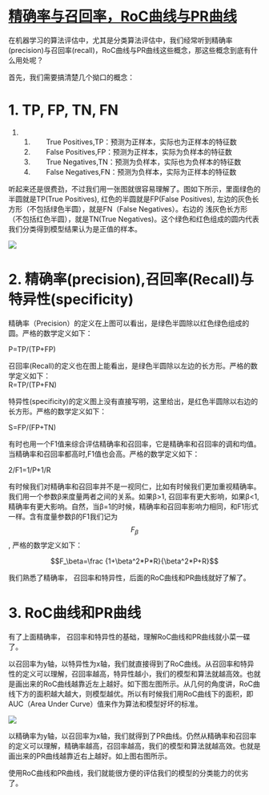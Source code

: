 # [精确率与召回率，RoC曲线与PR曲线](http://www.cnblogs.com/pinard/p/5993450.html)

在机器学习的算法评估中，尤其是分类算法评估中，我们经常听到精确率\(precision\)与召回率\(recall\)，RoC曲线与PR曲线这些概念，那这些概念到底有什么用处呢？

首先，我们需要搞清楚几个拗口的概念：

# 1. TP, FP, TN, FN

1. 1. 　　True Positives,TP：预测为正样本，实际也为正样本的特征数
   2. 　　False Positives,FP：预测为正样本，实际为负样本的特征数
   3. 　　True Negatives,TN：预测为负样本，实际也为负样本的特征数
   4. 　　False Negatives,FN：预测为负样本，实际为正样本的特征数

听起来还是很费劲，不过我们用一张图就很容易理解了。图如下所示，里面绿色的半圆就是TP\(True Positives\), 红色的半圆就是FP\(False Positives\), 左边的灰色长方形（不包括绿色半圆），就是FN（False Negatives）。右边的 浅灰色长方形（不包括红色半圆），就是TN\(True Negatives\)。这个绿色和红色组成的圆内代表我们分类得到模型结果认为是正值的样本。

![](/images/metrics/1042406-20161024154443875-2037260202.jpg)

# 2. 精确率\(precision\),召回率\(Recall\)与特异性\(specificity\)

精确率（Precision）的定义在上图可以看出，是绿色半圆除以红色绿色组成的圆。严格的数学定义如下：

P=TP/\(TP+FP\)

召回率\(Recall\)的定义也在图上能看出，是绿色半圆除以左边的长方形。严格的数学定义如下：  
R=TP/\(TP+FN\)

特异性\(specificity\)的定义图上没有直接写明，这里给出，是红色半圆除以右边的长方形。严格的数学定义如下：

S=FP/\(FP+TN\)

有时也用一个F1值来综合评估精确率和召回率，它是精确率和召回率的调和均值。当精确率和召回率都高时,F1值也会高。严格的数学定义如下：

2/F1=1/P+1/R

有时候我们对精确率和召回率并不是一视同仁，比如有时候我们更加重视精确率。我们用一个参数β来度量两者之间的关系。如果β&gt;1, 召回率有更大影响，如果β&lt;1,精确率有更大影响。自然，当β=1的时候，精确率和召回率影响力相同，和F1形式一样。含有度量参数β的F1我们记为$$F_\beta$$, 严格的数学定义如下：

$$F_\beta=\frac {1+\beta^2*P*R}{\beta^2*P+R}$$

我们熟悉了精确率， 召回率和特异性，后面的RoC曲线和PR曲线就好了解了。

# 3. RoC曲线和PR曲线

有了上面精确率， 召回率和特异性的基础，理解RoC曲线和PR曲线就小菜一碟了。

以召回率为y轴，以特异性为x轴，我们就直接得到了RoC曲线。从召回率和特异性的定义可以理解，召回率越高，特异性越小，我们的模型和算法就越高效。也就是画出来的RoC曲线越靠近左上越好。如下图左图所示。从几何的角度讲，RoC曲线下方的面积越大越大，则模型越优。所以有时候我们用RoC曲线下的面积，即AUC（Area Under Curve）值来作为算法和模型好坏的标准。

![](/images/metrics/1042406-20161024164359046-1869944207.png)

以精确率为y轴，以召回率为x轴，我们就得到了PR曲线。仍然从精确率和召回率的定义可以理解，精确率越高，召回率越高，我们的模型和算法就越高效。也就是画出来的PR曲线越靠近右上越好。如上图右图所示。

使用RoC曲线和PR曲线，我们就能很方便的评估我们的模型的分类能力的优劣了。

